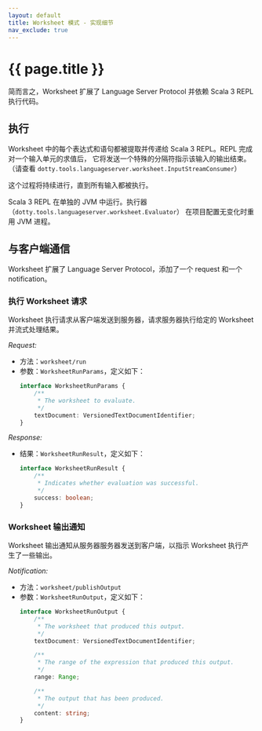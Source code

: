 ```yaml
---
layout: default
title: Worksheet 模式 - 实现细节
nav_exclude: true
---
```


# {{ page.title }}

简而言之，Worksheet 扩展了 Language Server Protocol 并依赖 Scala 3 REPL 执行代码。

## 执行

Worksheet 中的每个表达式和语句都被提取并传递给 Scala 3 REPL。REPL 完成对一个输入单元的求值后，
它将发送一个特殊的分隔符指示该输入的输出结束。（请查看 `dotty.tools.languageserver.worksheet.InputStreamConsumer`）

这个过程将持续进行，直到所有输入都被执行。

Scala 3 REPL 在单独的 JVM 中运行。执行器（`dotty.tools.languageserver.worksheet.Evaluator`）
在项目配置无变化时重用 JVM 进程。

## 与客户端通信

Worksheet 扩展了 Language Server Protocol，添加了一个 request 和一个 notification。

### 执行 Worksheet 请求

Worksheet 执行请求从客户端发送到服务器，请求服务器执行给定的 Worksheet 并流式处理结果。

*Request:*

 - 方法：`worksheet/run`
 - 参数：`WorksheetRunParams`，定义如下：
   ```typescript
   interface WorksheetRunParams {
       /**
        * The worksheet to evaluate.
        */
       textDocument: VersionedTextDocumentIdentifier;
   }
   ```

*Response:*

 - 结果：`WorksheetRunResult`，定义如下：
   ```typescript
   interface WorksheetRunResult {
       /**
        * Indicates whether evaluation was successful.
        */
       success: boolean;
   }
   ```

### Worksheet 输出通知

Worksheet 输出通知从服务器服务器发送到客户端，以指示 Worksheet 执行产生了一些输出。

*Notification:*

 - 方法：`worksheet/publishOutput`
 - 参数：`WorksheetRunOutput`，定义如下：
   ```typescript
   interface WorksheetRunOutput {
       /**
        * The worksheet that produced this output.
        */
       textDocument: VersionedTextDocumentIdentifier;

       /**
        * The range of the expression that produced this output.
        */
       range: Range;

       /**
        * The output that has been produced.
        */
       content: string;
   }
   ```
